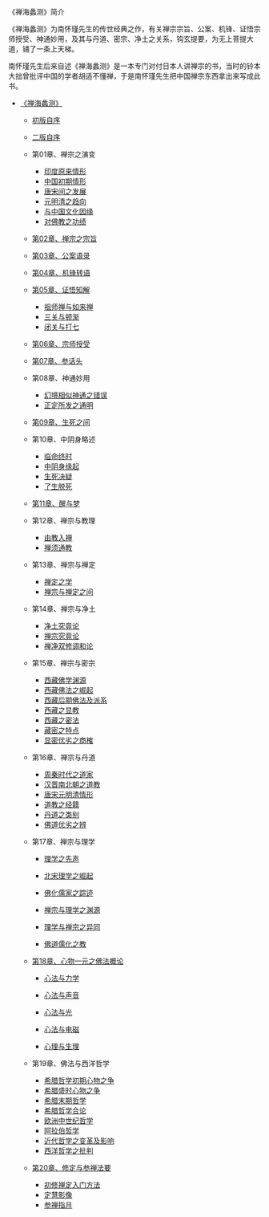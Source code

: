 《禅海蠡测》简介

《禅海蠡测》为南怀瑾先生的传世经典之作，有关禅宗宗旨、公案、机锋、证悟宗师授受、神通妙用，及其与丹道、密宗、净土之关系，钩玄提要，为无上菩提大道，铺了一条上天梯。

南怀瑾先生后来自述《禅海蠡测》是一本专门对付日本人讲禅宗的书，当时的铃本大拙曾批评中国的学者胡适不懂禅，于是南怀瑾先生把中国禅宗东西拿出来写成此书。

- [《禅海蠡测》](打坐禅定/《禅海蠡测》/《禅海蠡测》.md)
  
  - [初版自序](打坐禅定/《禅海蠡测》/初版自序.md)
  
  - [二版自序](打坐禅定/《禅海蠡测》/二版自序.md)
  
  - 第01章、禅宗之演变
  
    - [印度原来情形](打坐禅定/《禅海蠡测》/印度原来情形.md)
    - [中国初期情形](打坐禅定/《禅海蠡测》/中国初期情形.md)
    - [唐宋间之发展](打坐禅定/《禅海蠡测》/唐宋间之发展.md)
    - [元明清之趋向](打坐禅定/《禅海蠡测》/元明清之趋向.md)
    - [与中国文化因缘](打坐禅定/《禅海蠡测》/与中国文化因缘.md)
    - [对佛教之功绩](打坐禅定/《禅海蠡测》/对佛教之功绩.md)
  
  - [第02章、禅宗之宗旨](打坐禅定/《禅海蠡测》/第02章、禅宗之宗旨.md)
  
  - [第03章、公案语录](打坐禅定/《禅海蠡测》/第03章、公案语录.md)
  
  - [第04章、机锋转语](打坐禅定/《禅海蠡测》/第04章、机锋转语.md)
  
  - [第05章、证悟知解](打坐禅定/《禅海蠡测》/第05章、证悟知解.md)
  
    - [祖师禅与如来禅](打坐禅定/《禅海蠡测》/祖师禅与如来禅.md)
    - [三关与顿渐](打坐禅定/《禅海蠡测》/三关与顿渐.md)
    - [闭关与打七](打坐禅定/《禅海蠡测》/闭关与打七.md)
  
  - [第06章、宗师授受](打坐禅定/《禅海蠡测》/第06章、宗师授受.md)
  
  - [第07章、参话头](打坐禅定/《禅海蠡测》/第07章、参话头.md)
  
  - 第08章、神通妙用
  
    - [幻境相似神通之错误](打坐禅定/《禅海蠡测》/幻境相似神通之错误.md)
    - [正定所发之通明](打坐禅定/《禅海蠡测》/正定所发之通明.md)
  
  - [第09章、生死之间](打坐禅定/《禅海蠡测》/第09章、生死之间.md)
  
  - 第10章、中阴身略述
  
    - [临命终时](打坐禅定/《禅海蠡测》/临命终时.md)
    - [中阴身缘起](打坐禅定/《禅海蠡测》/中阴身缘起.md)
    - [生死决疑](打坐禅定/《禅海蠡测》/生死决疑.md)
    - [了生脱死](打坐禅定/《禅海蠡测》/了生脱死.md)
  
  - [第11章、醒与梦](打坐禅定/《禅海蠡测》/第11章、醒与梦.md)
  
  - 第12章、禅宗与教理
  
    - [由教入禅](打坐禅定/《禅海蠡测》/由教入禅.md)
    - [禅须通教](打坐禅定/《禅海蠡测》/禅须通教.md)
  
  - 第13章、禅宗与禅定
    - [禅定之学](打坐禅定/《禅海蠡测》/禅定之学.md)
    - [禅宗与禅定之间](打坐禅定/《禅海蠡测》/禅宗与禅定之间.md)
  
  - 第14章、禅宗与净土
    - [净土究竟论](打坐禅定/《禅海蠡测》/净土究竟论.md)
    - [禅宗究竟论](打坐禅定/《禅海蠡测》/禅宗究竟论.md)
    - [禅净双修调和论](打坐禅定/《禅海蠡测》/禅净双修调和论.md)
  
  - 第15章、禅宗与密宗
    - [西藏佛学渊源](打坐禅定/《禅海蠡测》/西藏佛学渊源.md)
    - [西藏佛法之崛起](打坐禅定/《禅海蠡测》/西藏佛法之崛起.md)
    - [西藏后期佛法及派系](打坐禅定/《禅海蠡测》/西藏后期佛法及派系.md)
    - [西藏之显教](打坐禅定/《禅海蠡测》/西藏之显教.md)
    - [西藏之密法](打坐禅定/《禅海蠡测》/西藏之密法.md)
    - [藏密之特点](打坐禅定/《禅海蠡测》/藏密之特点.md)
    - [显密优劣之商榷](打坐禅定/《禅海蠡测》/显密优劣之商榷.md)
  
  - 第16章、禅宗与丹道
    - [周秦时代之道家](打坐禅定/《禅海蠡测》/周秦时代之道家.md)
    - [汉晋南北朝之道教](打坐禅定/《禅海蠡测》/汉晋南北朝之道教.md)
    - [唐宋元明清情形](打坐禅定/《禅海蠡测》/唐宋元明清情形.md)
    - [道教之经籍](打坐禅定/《禅海蠡测》/道教之经籍.md)
    - [丹道之类别](打坐禅定/《禅海蠡测》/丹道之类别.md)
    - [佛道优劣之辨](打坐禅定/《禅海蠡测》/佛道优劣之辨.md)
    
  - 第17章、禅宗与理学
  
    - [理学之先声](打坐禅定/《禅海蠡测》/理学之先声.md)
    - [北宋理学之崛起](打坐禅定/《禅海蠡测》/北宋理学之崛起.md)
    - [佛化儒家之踪迹](打坐禅定/《禅海蠡测》/佛化儒家之踪迹.md)
  
    - [禅宗与理学之渊源](打坐禅定/《禅海蠡测》/禅宗与理学之渊源.md)
    - [理学与禅宗之异同](打坐禅定/《禅海蠡测》/理学与禅宗之异同.md)
    - [佛道儒化之教](打坐禅定/《禅海蠡测》/佛道儒化之教.md)
  
  - [第18章、心物一元之佛法概论](打坐禅定/《禅海蠡测》/第18章、心物一元之佛法概论.md)
  
    - [心法与力学](打坐禅定/《禅海蠡测》/心法与力学.md)
    - [心法与声音](打坐禅定/《禅海蠡测》/心法与声音.md)
    - [心法与光](打坐禅定/《禅海蠡测》/心法与光.md)
  
    - [心法与电磁](打坐禅定/《禅海蠡测》/心法与电磁.md)
    - [心理与生理](打坐禅定/《禅海蠡测》/心理与生理.md)
  
  - 第19章、佛法与西洋哲学
  
    - [希腊哲学初期心物之争](打坐禅定/《禅海蠡测》/希腊哲学初期心物之争.md)
    - [希腊盛时心物之争](打坐禅定/《禅海蠡测》/希腊盛时心物之争.md)
    - [希腊末期哲学](打坐禅定/《禅海蠡测》/希腊末期哲学.md)
    - [希腊哲学合论](打坐禅定/《禅海蠡测》/希腊哲学合论.md)
    - [欧洲中世纪哲学](打坐禅定/《禅海蠡测》/欧洲中世纪哲学.md)
    - [阿拉伯哲学](打坐禅定/《禅海蠡测》/阿拉伯哲学.md)
    - [近代哲学之变革及影响](打坐禅定/《禅海蠡测》/近代哲学之变革及影响.md)
    - [西洋哲学之批判](打坐禅定/《禅海蠡测》/西洋哲学之批判.md)
  
  - [第20章、修定与参禅法要](打坐禅定/《禅海蠡测》/第20章、修定与参禅法要.md)
  
    - [初修禅定入门方法](打坐禅定/《禅海蠡测》/初修禅定入门方法.md)
    - [定慧影像](打坐禅定/《禅海蠡测》/定慧影像.md)
    - [参禅指月](打坐禅定/《禅海蠡测》/参禅指月.md)
